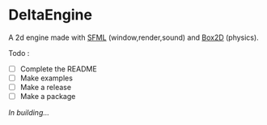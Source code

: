 # DeltaEngine
A 2d engine made with [SFML](https://www.sfml-dev.org/) (window,render,sound) and [Box2D](https://box2d.org/) (physics).

Todo :
- [ ] Complete the README
- [ ] Make examples
- [ ] Make a release
- [ ] Make a package

*In building...*
